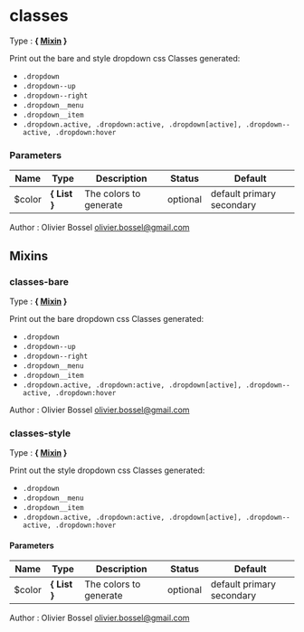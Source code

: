 # classes

<!-- @namespace: dropdown-style.classes -->

Type : **{ [Mixin](http://www.sass-lang.com/documentation/file.SASS_REFERENCE.html#mixins) }**


Print out the bare and style dropdown css
Classes generated:
- `.dropdown`
- `.dropdown--up`
- `.dropdown--right`
- `.dropdown__menu`
- `.dropdown__item`
- `.dropdown.active, .dropdown:active, .dropdown[active], .dropdown--active, .dropdown:hover`



### Parameters
Name  |  Type  |  Description  |  Status  |  Default
------------  |  ------------  |  ------------  |  ------------  |  ------------
$color  |  **{ List<Color> }**  |  The colors to generate  |  optional  |  default primary secondary

Author : Olivier Bossel [olivier.bossel@gmail.com](mailto:olivier.bossel@gmail.com)


## Mixins


### classes-bare

<!-- @namespace: dropdown-style.classes-bare -->

Type : **{ [Mixin](http://www.sass-lang.com/documentation/file.SASS_REFERENCE.html#mixins) }**


Print out the bare dropdown css
Classes generated:
- `.dropdown`
- `.dropdown--up`
- `.dropdown--right`
- `.dropdown__menu`
- `.dropdown__item`
- `.dropdown.active, .dropdown:active, .dropdown[active], .dropdown--active, .dropdown:hover`


Author : Olivier Bossel [olivier.bossel@gmail.com](mailto:olivier.bossel@gmail.com)


### classes-style

<!-- @namespace: dropdown-style.classes-style -->

Type : **{ [Mixin](http://www.sass-lang.com/documentation/file.SASS_REFERENCE.html#mixins) }**


Print out the style dropdown css
Classes generated:
- `.dropdown`
- `.dropdown__menu`
- `.dropdown__item`
- `.dropdown.active, .dropdown:active, .dropdown[active], .dropdown--active, .dropdown:hover`



#### Parameters
Name  |  Type  |  Description  |  Status  |  Default
------------  |  ------------  |  ------------  |  ------------  |  ------------
$color  |  **{ List<Color> }**  |  The colors to generate  |  optional  |  default primary secondary

Author : Olivier Bossel [olivier.bossel@gmail.com](mailto:olivier.bossel@gmail.com)